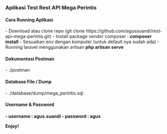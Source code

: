 <h3>Aplikasi Test Rest API Mega Perintis</h3>

<h4>Cara Running Aplikasi</h4>
- Download atau clone repo (git clone https://github.com/agussuandi/rest-api-mega-perintis.git)
- Install package vendor composer : <b>composer install</b>
- Sesuaikan env dengan komputer (untuk default nya sudah ada)
- Running laravel menggunakan artisan <b>php artisan serve</b>

<h4>Dokumentasi Postman</h4>
- ./postman

<h4>Database File / Dump</h4>
- ./database/dump/mega_perintis.sql

<h4>Username & Password<h4>
- username : agus.suandi
- password : agus

Enjoy!